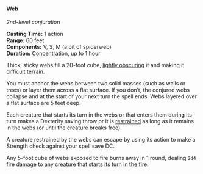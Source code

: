 #### Web
<!-- markdownlint-disable link-image-reference-definitions -->
[_metadata_:spell_name]:- "Web"
[_metadata_:spell_level]:- "2"
[_metadata_:spell_school]:- "conjuration"
[_metadata_:ritual]:- "false"
[_metadata_:casting_time_amount]:- "1"
[_metadata_:casting_time_unit]:- "action"
[_metadata_:range]:- "60 feet"
[_metadata_:target]:- "20-foot cube"
[_metadata_:components_verbal]:- "true"
[_metadata_:components_somatic]:- "true"
[_metadata_:components_material]:- "true"
[_metadata_:components_material_description]:- "a bit of spiderweb"
[_metadata_:duration]:- "1 hour"
[_metadata_:concentration]:- "true"
[_metadata_:saving_throw]:- "Dexterity"
[_metadata_:saving_throw_success]:- "avoids_effect"
[_metadata_:damage_formula]:- "2d4"
[_metadata_:damage_type]:- "fire"
[_metadata_:compared_to_wotc_srd_5.1]:- "mechanics_same_wording_different"
[_metadata_:compared_to_a5e_srd]:- "mechanics_different_wording_different"
<!-- markdownlint-disable-next-line no-emphasis-as-heading -->
_2nd-level conjuration_

**Casting Time:** 1 action \
**Range:** 60 feet \
**Components:** V, S, M (a bit of spiderweb) \
**Duration:** Concentration, up to 1 hour

Thick, sticky webs fill a 20-foot cube, [lightly obscuring](#Exploration_Environment_senses_and_awareness) it and making it difficult terrain.

You must anchor the webs between two solid masses (such as walls or trees) or layer them across a flat surface.
If you don’t, the conjured webs collapse and at the start of your next turn the spell ends.
Webs layered over a flat surface are 5 feet deep.

Each creature that starts its turn in the webs or that enters them during its turn makes a Dexterity saving throw or it is [restrained](#Conditions_restrained) as long as it remains in the webs (or until the creature breaks free).

A creature restrained by the webs can escape by using its action to make a Strength check against your spell save DC.

Any 5-foot cube of webs exposed to fire burns away in 1 round, dealing `2d4` fire damage to any creature that starts its turn in the fire.

